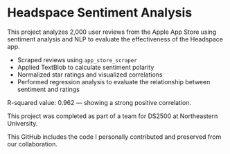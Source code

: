 # Headspace Sentiment Analysis

This project analyzes 2,000 user reviews from the Apple App Store using sentiment analysis and NLP to evaluate the effectiveness of the Headspace app.

- Scraped reviews using `app_store_scraper`
- Applied TextBlob to calculate sentiment polarity
- Normalized star ratings and visualized correlations
- Performed regression analysis to evaluate the relationship between sentiment and ratings

R-squared value: 0.962 — showing a strong positive correlation.

This project was completed as part of a team for DS2500 at Northeastern University.

This GitHub includes the code I personally contributed and preserved from our collaboration. 
